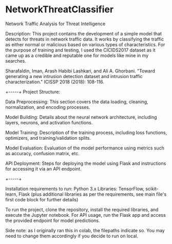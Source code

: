 # NetworkThreatClassifier
Network Traffic Analysis for Threat Intelligence

Description:
This project contains the development of a simple model that detects for threats in network traffic data. It works by classifying the traffic as either normal or malicious based on various types of characteristics. For the purpose of training and testing, I used the CICIDS2017 dataset as it came up as a credible and reputable one for models like mine in my searches.

Sharafaldin, Iman, Arash Habibi Lashkari, and Ali A. Ghorbani. "Toward generating a new intrusion detection dataset and intrusion traffic characterization." ICISSP 2018 (2018): 108-116.

+-----+
Project Structure:

Data Preprocessing: This section covers the data loading, cleaning, normalization, and encoding processes.

Model Building: Details about the neural network architecture, including layers, neurons, and activation functions.

Model Training: Description of the training process, including loss functions, optimizers, and training/validation splits.

Model Evaluation: Evaluation of the model performance using metrics such as accuracy, confusion matrix, etc.

API Deployment: Steps for deploying the model using Flask and instructions for accessing it via an API endpoint.

+-----+

Installation requirements to run:
Python 3.x
Libraries: TensorFlow, scikit-learn, Flask (plus additional libraries as per the requirements, see main file's first code block for further details)

To run the project, clone the repository, install the required libraries, and execute the Jupyter notebook. For API usage, run the Flask app and access the provided endpoint for model predictions.

Side note: as I originally ran this in colab, the filepaths indicate so. You may need to change them accordingly if you decide to run on local.
